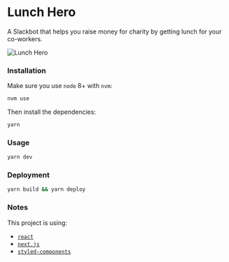 # Lunch Hero

A Slackbot that helps you raise money for charity by getting lunch for your co-workers.

![Lunch Hero](https://user-images.githubusercontent.com/5517450/32687342-0bff185a-c70e-11e7-8426-12a2e2bdd756.png)

### Installation

Make sure you use `node` 8+ with `nvm`:

```bash
nvm use
```

Then install the dependencies:

```bash
yarn
```

### Usage

```bash
yarn dev
```

### Deployment

```bash
yarn build && yarn deploy
```

### Notes

This project is using:

- [`react`](https://github.com/facebook/react)
- [`next.js`](https://github.com/zeit/next.js/)
- [`styled-components`](https://github.com/styled-components/styled-components)

